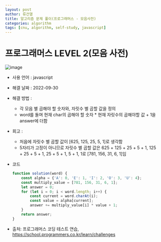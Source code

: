 ```yaml
---
layout: post
author: 류건열
title: 알고리즘 문제 풀이(프로그래머스 - 모음사전)
categories: algorithm
tags: [cnu, algorithm, self-study, javascript]
---
```


# 프로그래머스 LEVEL 2(모음 사전)

  ![image](https://user-images.githubusercontent.com/34560965/193242518-66ca4659-9538-4e65-9d39-7b4d6b36581a.png)

  - 사용 언어 : javascript

  - 해결 날짜 : 2022-09-30

  - 해결 방법 :
    - 각 모음 별 곱해야 할 숫자와, 자릿수 별 곱할 값을 정의
    - word를 돌며 현재 char의 곱해야 할 숫자 * 현재 자릿수의 곱해야할 값 + 1을 answer에 더함

  - 회고 : 
    - 처음에 자릿수 별 곱할 값이 [625, 125, 25, 5, 1]로 생각함
    - 5자리가 고정이 아니므로 자릿수 별 곱할 값은 625 + 125 + 25 + 5 + 1, 125 + 25 + 5 + 1, 25 + 5 + 1, 5 + 1, 1로 [781, 156, 31, 6, 1]임

  - 코드

    ```javascript
    function solution(word) {
        const alpha = {'A': 0, 'E': 1, 'I': 2, 'O': 3, 'U': 4};
        const multiply_value = [781, 156, 31, 6, 1];
        let answer = 0;
        for (let i = 0; i < word.length; i++) {
            const current = word.charAt(i);
            const value = alpha[current];
            answer += multiply_value[i] * value + 1;
        }        
        return answer;
    }
    ```
    
  - 출처: 프로그래머스 코딩 테스트 연습, https://school.programmers.co.kr/learn/challenges
